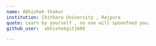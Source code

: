 ```yaml
---
name: Abhishek thakur
institution: Chitkara University , Rajpura
quote: Learn by yourself , no one will spoonfeed you. 
github_user:  abhishekgit1609 

---
```

